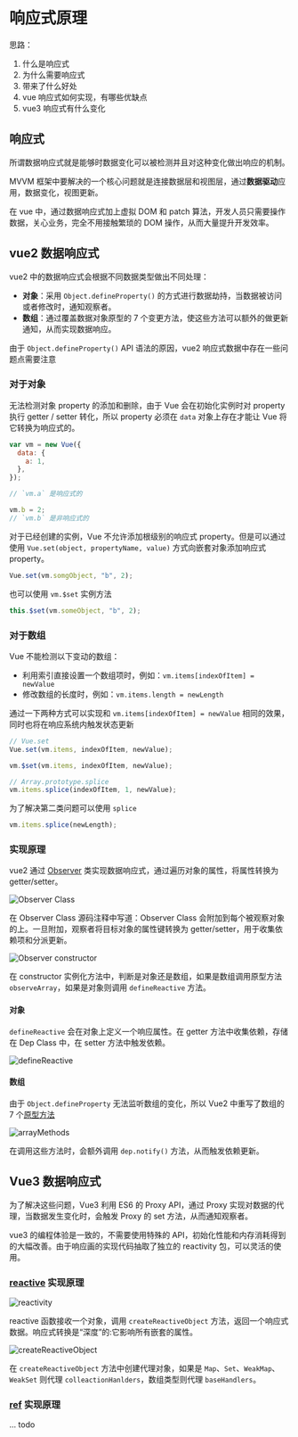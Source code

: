 # 响应式原理

思路：

1. 什么是响应式
2. 为什么需要响应式
3. 带来了什么好处
4. vue 响应式如何实现，有哪些优缺点
5. vue3 响应式有什么变化

## 响应式

所谓数据响应式就是能够时数据变化可以被检测并且对这种变化做出响应的机制。

MVVM 框架中要解决的一个核心问题就是连接数据层和视图层，通过**数据驱动**应用，数据变化，视图更新。

在 vue 中，通过数据响应式加上虚拟 DOM 和 patch 算法，开发人员只需要操作数据，关心业务，完全不用接触繁琐的 DOM 操作，从而大量提升开发效率。

## vue2 数据响应式

vue2 中的数据响应式会根据不同数据类型做出不同处理：

- **对象**：采用 `Object.defineProperty()` 的方式进行数据劫持，当数据被访问或者修改时，通知观察者。
- **数组**：通过覆盖数据对象原型的 7 个变更方法，使这些方法可以额外的做更新通知，从而实现数据响应。

由于 `Object.defineProperty()` API 语法的原因，vue2 响应式数据中存在一些问题点需要注意

### 对于对象

无法检测对象 property 的添加和删除，由于 Vue 会在初始化实例时对 property 执行 getter / setter 转化，所以 property 必须在 `data` 对象上存在才能让 Vue 将它转换为响应式的。

```js
var vm = new Vue({
  data: {
    a: 1,
  },
});

// `vm.a` 是响应式的

vm.b = 2;
// `vm.b` 是非响应式的
```

对于已经创建的实例，Vue 不允许添加根级别的响应式 property。但是可以通过使用 `Vue.set(object, propertyName, value)` 方式向嵌套对象添加响应式 property。

```js
Vue.set(vm.somgObject, "b", 2);
```

也可以使用 `vm.$set` 实例方法

```js
this.$set(vm.someObject, "b", 2);
```

### 对于数组

Vue 不能检测以下变动的数组：

- 利用索引直接设置一个数组项时，例如：`vm.items[indexOfItem] = newValue`
- 修改数组的长度时，例如：`vm.items.length = newLength`

通过一下两种方式可以实现和 `vm.items[indexOfItem] = newValue` 相同的效果，同时也将在响应系统内触发状态更新

```js
// Vue.set
Vue.set(vm.items, indexOfItem, newValue);

vm.$set(vm.items, indexOfItem, newValue);
```

```js
// Array.prototype.splice
vm.items.splice(indexOfItem, 1, newValue);
```

为了解决第二类问题可以使用 `splice`

```js
vm.items.splice(newLength);
```

### 实现原理

vue2 通过 [Observer](https://github.com/vuejs/vue/blob/main/src/core/observer/index.ts) 类实现数据响应式，通过遍历对象的属性，将属性转换为 getter/setter。

![Observer Class](../../public/vue/observer-class.png)

在 Observer Class 源码注释中写道：Observer Class 会附加到每个被观察对象的上。一旦附加，观察者将目标对象的属性键转换为 getter/setter，用于收集依赖项和分派更新。

![Observer constructor](../../public/vue/observer-constructor.png)

在 constructor 实例化方法中，判断是对象还是数组，如果是数组调用原型方法 `observeArray`，如果是对象则调用 `defineReactive` 方法。

#### 对象

`defineReactive` 会在对象上定义一个响应属性。在 getter 方法中收集依赖，存储在 Dep Class 中，在 setter 方法中触发依赖。

![defineReactive](../../public/vue/defineReactive.png)

#### 数组

由于 `Object.defineProperty` 无法监听数组的变化，所以 Vue2 中重写了数组的 7 个[原型方法](https://github.com/vuejs/vue/blob/main/src/core/observer/array.ts)

![arrayMethods](../../public/vue/observe-array.png)

在调用这些方法时，会额外调用 `dep.notify()` 方法，从而触发依赖更新。

## Vue3 数据响应式

为了解决这些问题，Vue3 利用 ES6 的 Proxy API，通过 Proxy 实现对数据的代理，当数据发生变化时，会触发 Proxy 的 set 方法，从而通知观察者。

vue3 的编程体验是一致的，不需要使用特殊的 API，初始化性能和内存消耗得到的大幅改善。由于响应画的实现代码抽取了独立的 reactivity 包，可以灵活的使用。

### [reactive](https://github.com/vuejs/core/blob/main/packages/reactivity/src/reactive.ts) 实现原理

![reactivity](../../public/vue/reactive.png)

reactive 函数接收一个对象，调用 `createReactiveObject` 方法，返回一个响应式数据。响应式转换是“深度”的:它影响所有嵌套的属性。

![createReactiveObject](../../public/vue/createReactiveObject.png)

在 `createReactiveObject` 方法中创建代理对象，如果是 `Map`、`Set`、`WeakMap`、`WeakSet` 则代理 `colleactionHanlders`，数组类型则代理 `baseHandlers`。

### [ref](https://github.com/vuejs/core/blob/main/packages/reactivity/src/ref.ts) 实现原理

... todo

